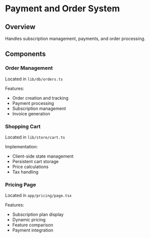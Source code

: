 # Payment and Order System

## Overview

Handles subscription management, payments, and order processing.

## Components

### Order Management

Located in `lib/db/orders.ts`

Features:

- Order creation and tracking
- Payment processing
- Subscription management
- Invoice generation

### Shopping Cart

Located in `lib/store/cart.ts`

Implementation:

- Client-side state management
- Persistent cart storage
- Price calculations
- Tax handling

### Pricing Page

Located in `app/pricing/page.tsx`

Features:

- Subscription plan display
- Dynamic pricing
- Feature comparison
- Payment integration
